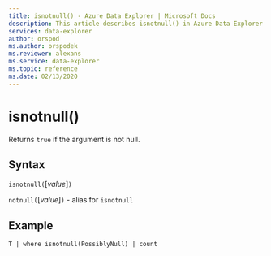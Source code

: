 ```yaml
---
title: isnotnull() - Azure Data Explorer | Microsoft Docs
description: This article describes isnotnull() in Azure Data Explorer.
services: data-explorer
author: orspod
ms.author: orspodek
ms.reviewer: alexans
ms.service: data-explorer
ms.topic: reference
ms.date: 02/13/2020
---
```

# isnotnull()

Returns `true` if the argument is not null.

## Syntax

`isnotnull(`[*value*]`)`

`notnull(`[*value*]`)` - alias for `isnotnull`

## Example

```kusto
T | where isnotnull(PossiblyNull) | count
```
